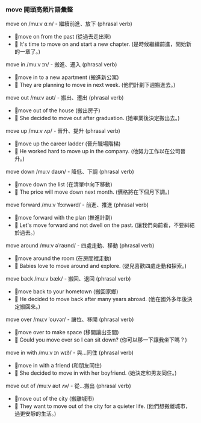 ### move 開頭高頻片語彙整

move on /muːv ɑːn/ - 繼續前進、放下 (phrasal verb)
 - 📌move on from the past (從過去走出來)
 - 📝 It's time to move on and start a new chapter. (是時候繼續前進，開始新的一章了。)

move in /muːv ɪn/ - 搬進、遷入 (phrasal verb)
 - 📌move in to a new apartment (搬進新公寓)
 - 📝 They are planning to move in next week. (他們計劃下週搬進去。)

move out /muːv aʊt/ - 搬出、遷出 (phrasal verb)
 - 📌move out of the house (搬出房子)
 - 📝 She decided to move out after graduation. (她畢業後決定搬出去。)

move up /muːv ʌp/ - 晉升、提升 (phrasal verb)
 - 📌move up the career ladder (晉升職場階梯)
 - 📝 He worked hard to move up in the company. (他努力工作以在公司晉升。)

move down /muːv daʊn/ - 降低、下調 (phrasal verb)
 - 📌move down the list (在清單中向下移動)
 - 📝 The price will move down next month. (價格將在下個月下調。)

move forward /muːv ˈfɔːrwərd/ - 前進、推進 (phrasal verb)
 - 📌move forward with the plan (推進計劃)
 - 📝 Let's move forward and not dwell on the past. (讓我們向前看，不要糾結於過去。)

move around /muːv əˈraʊnd/ - 四處走動、移動 (phrasal verb)
 - 📌move around the room (在房間裡走動)
 - 📝 Babies love to move around and explore. (嬰兒喜歡四處走動和探索。)

move back /muːv bæk/ - 搬回、退回 (phrasal verb)
 - 📌move back to your hometown (搬回家鄉)
 - 📝 He decided to move back after many years abroad. (他在國外多年後決定搬回來。)

move over /muːv ˈoʊvər/ - 讓位、移開 (phrasal verb)
 - 📌move over to make space (移開讓出空間)
 - 📝 Could you move over so I can sit down? (你可以移一下讓我坐下嗎？)

move in with /muːv ɪn wɪð/ - 與...同住 (phrasal verb)
 - 📌move in with a friend (和朋友同住)
 - 📝 She decided to move in with her boyfriend. (她決定和男友同住。)

move out of /muːv aʊt ʌv/ - 從...搬出 (phrasal verb)
 - 📌move out of the city (搬離城市)
 - 📝 They want to move out of the city for a quieter life. (他們想搬離城市，過更安靜的生活。)
